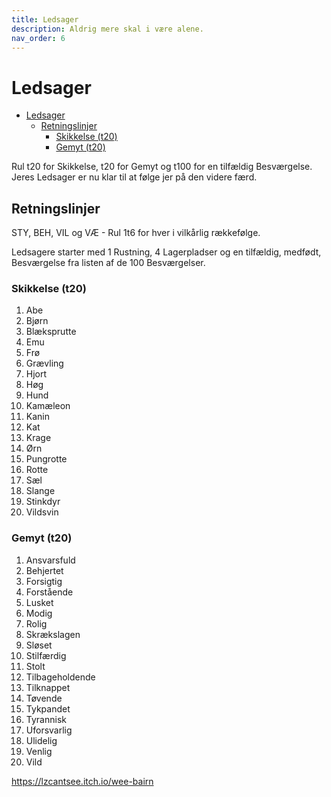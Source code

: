 ```yaml
---
title: Ledsager
description: Aldrig mere skal i være alene.
nav_order: 6
---
```


# Ledsager

- [Ledsager](#ledsager)
  - [Retningslinjer](#retningslinjer)
    - [Skikkelse (t20)](#skikkelse-t20)
    - [Gemyt (t20)](#gemyt-t20)

Rul t20 for Skikkelse, t20 for Gemyt og t100 for en tilfældig Besværgelse.
Jeres Ledsager er nu klar til at følge jer på den videre færd.

## Retningslinjer

STY, BEH, VIL og VÆ - Rul 1t6 for hver i vilkårlig rækkefølge.

Ledsagere starter med 1 Rustning, 4 Lagerpladser og en tilfældig,
medfødt, Besværgelse fra listen af de 100 Besværgelser.

### Skikkelse (t20)

1. Abe
2. Bjørn
3. Blæksprutte
4. Emu
5. Frø
6. Grævling
7. Hjort
8. Høg
9. Hund
10. Kamæleon
11. Kanin
12. Kat
13. Krage
14. Ørn
15. Pungrotte
16. Rotte
17. Sæl
18. Slange
19. Stinkdyr
20. Vildsvin

### Gemyt (t20)

1. Ansvarsfuld
2. Behjertet
3. Forsigtig
4. Forstående
5. Lusket
6. Modig
7. Rolig
8. Skrækslagen
9. Sløset
10. Stilfærdig
11. Stolt
12. Tilbageholdende
13. Tilknappet
14. Tøvende
15. Tykpandet
16. Tyrannisk
17. Uforsvarlig
18. Ulidelig
19. Venlig
20. Vild


https://lzcantsee.itch.io/wee-bairn

